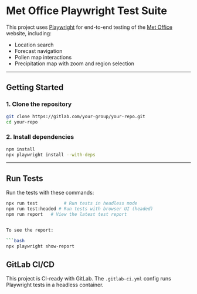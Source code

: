 # Met Office Playwright Test Suite

This project uses [Playwright](https://playwright.dev) for end-to-end testing of the [Met Office](https://www.metoffice.gov.uk/) website, including:

- Location search
- Forecast navigation
- Pollen map interactions
- Precipitation map with zoom and region selection

---

##  Getting Started

### 1. Clone the repository

```bash
git clone https://gitlab.com/your-group/your-repo.git
cd your-repo
```

### 2. Install dependencies

```bash
npm install
npx playwright install --with-deps
```

---

## Run Tests

Run the tests with these commands:

```bash
npx run test          # Run tests in headless mode
npm run test:headed # Run tests with browser UI (headed)
npm run report   # View the latest test report


To see the report:

```bash
npx playwright show-report
```

## GitLab CI/CD

This project is CI-ready with GitLab. The `.gitlab-ci.yml` config runs Playwright tests in a headless container.